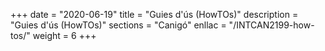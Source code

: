 +++
date        = "2020-06-19"
title       = "Guies d'ús (HowTOs)"
description = "Guies d'ús (HowTOs)"
sections    = "Canigó"
enllac		= "/INTCAN2199-how-tos/"
weight		= 6
+++
